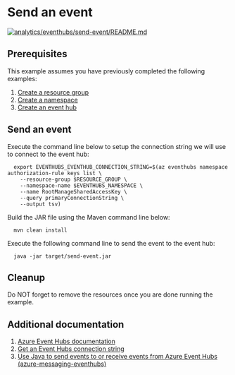 
# Send an event

[![analytics/eventhubs/send-event/README.md](https://github.com/Azure-Samples/java-on-azure-examples/actions/workflows/analytics_eventhubs_send-event_README_md.yml/badge.svg)](https://github.com/Azure-Samples/java-on-azure-examples/actions/workflows/analytics_eventhubs_send-event_README_md.yml)

## Prerequisites

This example assumes you have previously completed the following examples:

1. [Create a resource group](../../../general/group/create/README.md)
1. [Create a namespace](../create-namespace/README.md)
1. [Create an event hub](../create-eventhub/README.md)

<!-- workflow.cron(0 7 * * 4) -->
<!-- workflow.include(../../../general/group/create/README.md) -->
<!-- workflow.include(../create-namespace/README.md) -->
<!-- workflow.include(../create-eventhub/README.md) -->

## Send an event

Execute the command line below to setup the connection string we will use to
connect to the event hub:

````shell
  export EVENTHUBS_EVENTHUB_CONNECTION_STRING=$(az eventhubs namespace authorization-rule keys list \
    --resource-group $RESOURCE_GROUP \
    --namespace-name $EVENTHUBS_NAMESPACE \
    --name RootManageSharedAccessKey \
    --query primaryConnectionString \
    --output tsv)
````

<!-- workflow.run() 

cd analytics/eventhubs/send-event

  -->

Build the JAR file using the Maven command line below:

```shell
  mvn clean install
```

Execute the following command line to send the event to the event hub:

<!-- workflow.skip() -->
```shell
  java -jar target/send-event.jar
```

<!-- workflow.run()

export RESULT=$(java -jar target/send-event.jar)
cd ../../..

  -->


## Cleanup

<!-- workflow.directOnly()

  az group delete --name $RESOURCE_GROUP --yes || true
  if [[ "$RESULT" != 'Event was sent successfully' ]]; then
    echo "Error when sending event to EventHub"
    exit 1
  fi

  -->

Do NOT forget to remove the resources once you are done running the example.

## Additional documentation

1. [Azure Event Hubs documentation](https://docs.microsoft.com/azure/event-hubs/README.md)
1. [Get an Event Hubs connection string](https://docs.microsoft.com/azure/event-hubs/event-hubs-get-connection-string)
1. [Use Java to send events to or receive events from Azure Event Hubs (azure-messaging-eventhubs)](https://docs.microsoft.com/azure/event-hubs/event-hubs-java-get-started-send)
